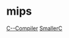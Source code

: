# mips

[C--Compiler](https://github.com/LiuChangFreeman/C--Compiler)
[SmallerC](https://github.com/alexfru/SmallerC)
